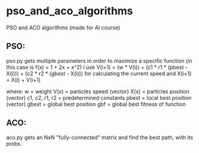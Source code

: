 # pso_and_aco_algorithms
PSO and ACO algorithms (made for AI course)

## PSO:

pso.py gets multiple parameters in order to maximize a specific function (in this case is f(x) = 1 + 2x + x^2)
I use V(i+1) = (w * V(i)) + (c1 * r1 * (pbest - X(i))) + (c2 * r2 * (gbest - X(i))) for calculating the current speed
and X(i+1) = X(i) + V(i+1)

where:
  w = weight
  V(x) = particles speed (vector)
  X(x) = particles position (vector)
  c1, c2, r1, r2 = predetermined constants
  pbest = local best position (vector)
  gbest = global best position
  gbf = global best fitness of function


## ACO:

aco.py gets an NxN "fully-connected" matrix and find the best path, with its probs.
